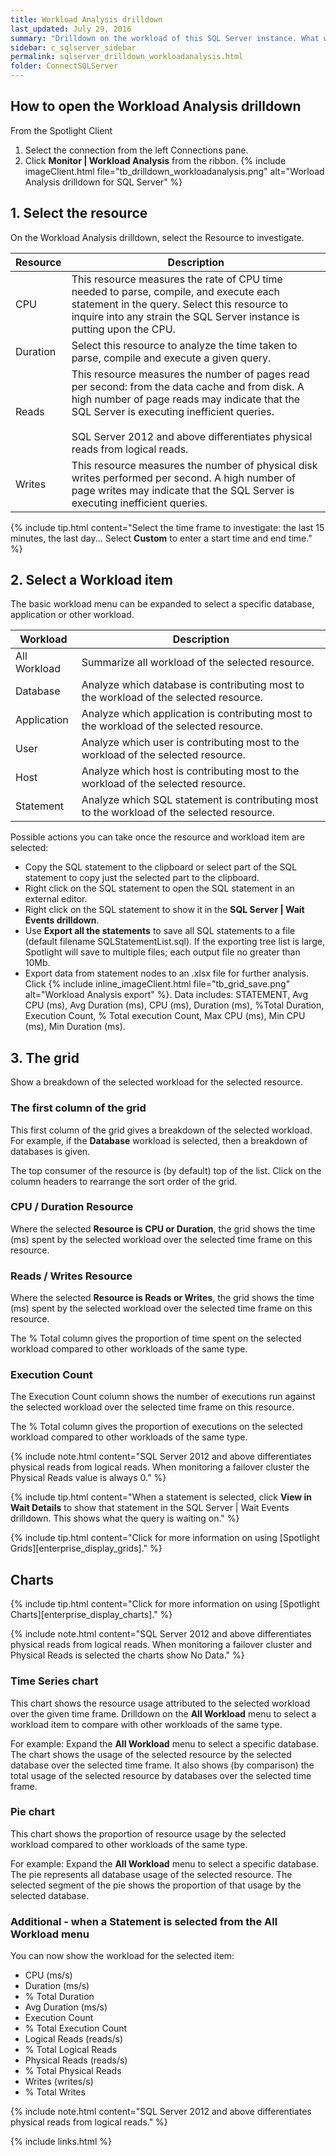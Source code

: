 ```yaml
---
title: Workload Analysis drilldown
last_updated: July 29, 2016
summary: "Drilldown on the workload of this SQL Server instance. What work is the database system producing in a given time? What resources are consumed in producing this work?"
sidebar: c_sqlserver_sidebar
permalink: sqlserver_drilldown_workloadanalysis.html
folder: ConnectSQLServer
---
```




## How to open the Workload Analysis drilldown

From the Spotlight Client

1. Select the connection from the left Connections pane.
2. Click **Monitor \| Workload Analysis** from the ribbon.
   {% include imageClient.html file="tb_drilldown_workloadanalysis.png" alt="Worload Analysis drilldown for SQL Server" %}

## 1. Select the resource
On the Workload Analysis drilldown, select the Resource to investigate.

Resource | Description
---------|------------
CPU | This resource measures the rate of CPU time needed to parse, compile, and execute each statement in the query. Select this resource to inquire into any strain the SQL Server instance is putting upon the CPU.
Duration | Select this resource to analyze the time taken to parse, compile and execute a given query.
Reads | This resource measures the number of pages read per second: from the data cache and from disk. A high number of page reads may indicate that the SQL Server is executing inefficient queries. <br><br>SQL Server 2012 and above differentiates physical reads from logical reads.
Writes | This resource measures the number of physical disk writes performed per second. A high number of page writes may indicate that the SQL Server is executing inefficient queries.

{% include tip.html content="Select the time frame to investigate: the last 15 minutes, the last day... Select **Custom** to enter a start time and end time." %}

## 2. Select a Workload item
The basic workload menu can be expanded to select a specific database, application or other workload.

Workload | Description
---------|------------
All Workload | Summarize all workload of the selected resource.
Database | Analyze which database is contributing most to the workload of the selected resource.
Application | Analyze which application is contributing most to the workload of the selected resource.
User | Analyze which user is contributing most to the workload of the selected resource.
Host | Analyze which host is contributing most to the workload of the selected resource.
Statement | Analyze which SQL statement is contributing most to the workload of the selected resource.

Possible actions you can take once the resource and workload item are selected:

* Copy the SQL statement to the clipboard or select part of the SQL statement to copy just the selected part to the clipboard.
* Right click on the SQL statement to open the SQL statement in an external editor.
* Right click on the SQL statement to show it in the **SQL Server \| Wait Events drilldown**.
* Use **Export all the statements** to save all SQL statements to a file (default filename SQLStatementList.sql). If the exporting tree list is large, Spotlight will save to multiple files; each output file no greater than 10Mb.
* Export data from statement nodes to an .xlsx file for further analysis. Click {% include inline_imageClient.html file="tb_grid_save.png" alt="Workload Analysis export" %}. Data includes: STATEMENT, Avg CPU (ms), Avg Duration (ms), CPU (ms), Duration (ms), %Total Duration, Execution Count, % Total execution Count, Max CPU (ms), Min CPU (ms), Min Duration (ms).

## 3. The grid
Show a breakdown of the selected workload for the selected resource.

### The first column of the grid
This first column of the grid gives a breakdown of the selected workload. For example, if the **Database** workload is selected, then a breakdown of databases is given.

The top consumer of the resource is (by default) top of the list. Click on the column headers to rearrange the sort order of the grid.

### CPU / Duration Resource
Where the selected **Resource is CPU or Duration**, the grid shows the time (ms) spent by the selected workload over the selected time frame on this resource.

### Reads / Writes Resource
Where the selected **Resource is Reads or Writes**, the grid shows the time (ms) spent by the selected workload over the selected time frame on this resource.

The % Total column gives the proportion of time spent on the selected workload compared to other workloads of the same type.

### Execution Count
The Execution Count column shows the number of executions run against the selected workload over the selected time frame on this resource.

The % Total column gives the proportion of executions on the selected workload compared to other workloads of the same type.

{% include note.html content="SQL Server 2012 and above differentiates physical reads from logical reads. When monitoring a failover cluster the Physical Reads value is always 0." %}

{% include tip.html content="When a statement is selected, click **View in Wait Details** to show that statement in the SQL Server \| Wait Events drilldown. This shows what the query is waiting on." %}

{% include tip.html content="Click for more information on using [Spotlight Grids][enterprise_display_grids]." %}




## Charts

{% include tip.html content="Click for more information on using [Spotlight Charts][enterprise_display_charts]." %}

{% include note.html content="SQL Server 2012 and above differentiates physical reads from logical reads. When monitoring a failover cluster and Physical Reads is selected the charts show No Data." %}


### Time Series chart
This chart shows the resource usage attributed to the selected workload over the given time frame. Drilldown on the **All Workload** menu to select a workload item to compare with other workloads of the same type.

For example: Expand the **All Workload** menu to select a specific database. The chart shows the usage of the selected resource by the selected database over the selected time frame. It also shows (by comparison) the total usage of the selected resource by databases over the selected time frame.

### Pie chart
This chart shows the proportion of resource usage by the selected workload compared to other workloads of the same type.

For example: Expand the **All Workload** menu to select a specific database. The pie represents all database usage of the selected resource. The selected segment of the pie shows the proportion of that usage by the selected database.


### Additional - when a Statement is selected from the All Workload menu
You can now show the workload for the selected item:

* CPU (ms/s)
* Duration (ms/s)
* % Total Duration
* Avg Duration (ms/s)
* Execution Count
* % Total Execution Count
* Logical Reads (reads/s)
* % Total Logical Reads
* Physical Reads (reads/s)
* % Total Physical Reads
* Writes (writes/s)
* % Total Writes

{% include note.html content="SQL Server 2012 and above differentiates physical reads from logical reads." %}


{% include links.html %}
